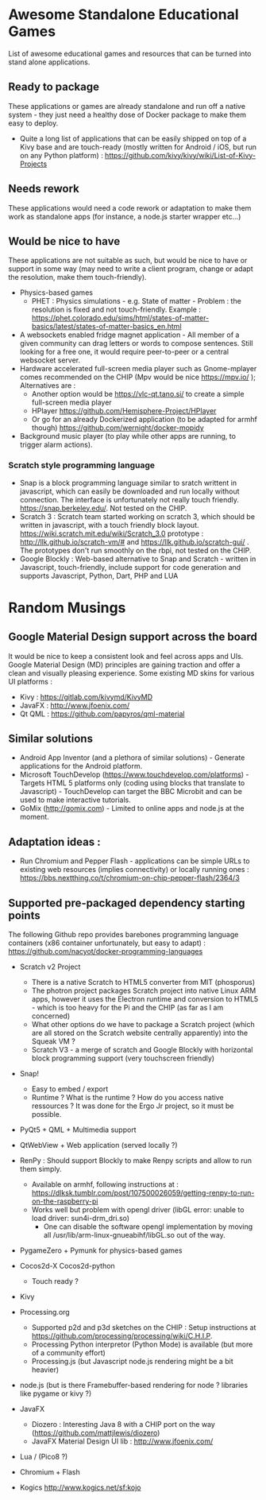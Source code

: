 # Awesome Standalone Educational Games

List of awesome educational games and resources that can be turned into stand alone applications.

## Ready to package
These applications or games are already standalone and run off a native system - they just need a healthy dose of Docker package to make them easy to deploy.
* Quite a long list of applications that can be easily shipped on top of a Kivy base and are touch-ready (mostly written for Android / iOS, but run on any Python platform) : https://github.com/kivy/kivy/wiki/List-of-Kivy-Projects

## Needs rework
These applications would need a code rework or adaptation to make them work as standalone apps (for instance, a node.js starter wrapper etc...)

## Would be nice to have
These applications are not suitable as such, but would be nice to have or support in some way (may need to write a client program, change or adapt the resolution, make them touch-friendly).

* Physics-based games 
    * PHET : Physics simulations - e.g. State of matter - Problem : the resolution is fixed and not touch-friendly. Example : 
https://phet.colorado.edu/sims/html/states-of-matter-basics/latest/states-of-matter-basics_en.html
* A websockets enabled fridge magnet application - All member of a given community can drag letters or words to compose sentences. Still looking for a free one, it would require peer-to-peer or a central websocket server.
* Hardware accelerated full-screen media player such as  Gnome-mplayer comes recommended on the CHIP (Mpv would be nice https://mpv.io/ ); Alternatives are :
    * Another option would be https://vlc-qt.tano.si/ to create a simple full-screen media player
    * HPlayer https://github.com/Hemisphere-Project/HPlayer
    * Or go for an already Dockerized application (to be adapted for armhf though) https://github.com/wernight/docker-mopidy
* Background music player (to play while other apps are running, to trigger alarm actions).

### Scratch style programming language

* Snap is a block programming language similar to sratch writtent in javascript, which can easily be downloaded and run locally without connection. The interface is unfortunately not really touch friendly. https://snap.berkeley.edu/. Not tested on the CHIP. 
* Scratch 3 : Scratch team started working on scratch 3, which should be written in javascript, with a touch friendly block layout. https://wiki.scratch.mit.edu/wiki/Scratch_3.0 prototype : http://llk.github.io/scratch-vm/# and https://llk.github.io/scratch-gui/ . The prototypes don't run smoothly on the rbpi, not tested on the CHIP.
* Google Blockly : Web-based alternative to Snap and Scratch - written in Javascript, touch-friendly, include support for code generation and supports Javascript, Python, Dart, PHP and LUA

# Random Musings 

## Google Material Design support across the board
It would be nice to keep a consistent look and feel across apps and UIs. Google Material Design (MD) principles are gaining traction and offer a clean and visually pleasing experience. Some existing MD skins for various UI platforms :

* Kivy : https://gitlab.com/kivymd/KivyMD
* JavaFX : http://www.jfoenix.com/ 
* Qt QML : https://github.com/papyros/qml-material

## Similar solutions

* Android App Inventor (and a plethora of similar solutions) - Generate applications for the Android platform.
* Microsoft TouchDevelop (https://www.touchdevelop.com/platforms) - Targets HTML 5 platforms only (coding using blocks that translate to Javascript) - TouchDevelop can target the BBC Microbit and can be used to make interactive tutorials.
* GoMix (http://gomix.com) - Limited to online apps and node.js at the moment.

## Adaptation ideas :
* Run Chromium and Pepper Flash - applications can be simple URLs to existing web resources (implies connectivity) or locally running ones : https://bbs.nextthing.co/t/chromium-on-chip-pepper-flash/2364/3 

## Supported pre-packaged dependency starting points

The following Github repo provides barebones programming language containers (x86 container unfortunately, but easy to adapt) : https://github.com/nacyot/docker-programming-languages

* Scratch v2 Project
    * There is a native Scratch to HTML5 converter from MIT (phosporus)
    * The photron project packages Scratch project into native Linux ARM apps, however it uses the Electron runtime and conversion to HTML5 - which is too heavy for the Pi and the CHIP (as far as I am concerned)
    * What other options do we have to package a Scratch project (which are all stored on the Scratch website centrally apparently) into the Squeak VM ?
    * Scratch V3 - a merge of scratch and Google Blockly with horizontal block programming support (very touchscreen friendly)
* Snap!
    * Easy to embed / export
    * Runtime ? What is the runtime ? How do you access native ressources ? It was done for the Ergo Jr project, so it must be possible.
* PyQt5 + QML + Multimedia support
* QtWebView + Web application (served locally ?)
* RenPy : Should support Blockly to make Renpy scripts and allow to run them simply.
    * Available on armhf, following instructions at : https://dlksk.tumblr.com/post/107500026059/getting-renpy-to-run-on-the-raspberry-pi
    * Works well but problem with opengl driver (libGL error: unable to load driver: sun4i-drm_dri.so)
        * One can disable the software opengl implementation by moving all /usr/lib/arm-linux-gnueabihf/libGL.so out of the way.
* PygameZero + Pymunk for physics-based games
* Cocos2d-X Cocos2d-python
    * Touch ready ?
 
* Kivy
* Processing.org
    * Supported p2d and p3d sketches on the CHIP : Setup instructions at https://github.com/processing/processing/wiki/C.H.I.P.
    * Processing Python interpretor (Python Mode) is available (but more of a community effort)
    * Processing.js (but Javascript node.js rendering might be a bit heavier)
* node.js (but is there Framebuffer-based rendering for node ? libraries like pygame or kivy ?)
* JavaFX
    * Diozero : Interesting Java 8 with a CHIP port on the way (https://github.com/mattjlewis/diozero)
    * JavaFX Material Design UI lib : http://www.jfoenix.com/ 
* Lua / (Pico8 ?)
* Chromium + Flash
* Kogics http://www.kogics.net/sf:kojo
